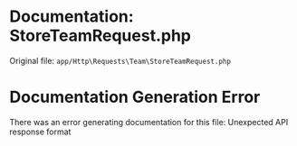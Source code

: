 # Documentation: StoreTeamRequest.php

Original file: `app/Http\Requests\Team\StoreTeamRequest.php`

# Documentation Generation Error

There was an error generating documentation for this file: Unexpected API response format